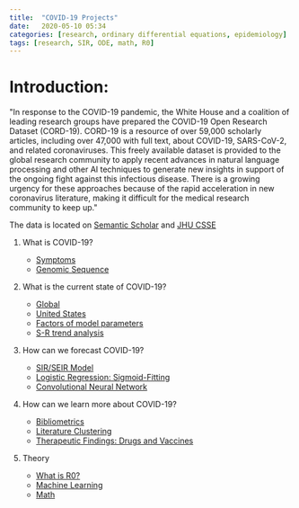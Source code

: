 ```yaml
---
title:  "COVID-19 Projects"
date:   2020-05-10 05:34
categories: [research, ordinary differential equations, epidemiology]
tags: [research, SIR, ODE, math, R0]
---
```


# Introduction:

"In response to the COVID-19 pandemic, the White House and a coalition of leading research groups have prepared the COVID-19 Open Research Dataset (CORD-19). CORD-19 is a resource of over 59,000 scholarly articles, including over 47,000 with full text, about COVID-19, SARS-CoV-2, and related coronaviruses. This freely available dataset is provided to the global research community to apply recent advances in natural language processing and other AI techniques to generate new insights in support of the ongoing fight against this infectious disease. There is a growing urgency for these approaches because of the rapid acceleration in new coronavirus literature, making it difficult for the medical research community to keep up."

The data is located on [Semantic Scholar](https://www.semanticscholar.org/cord19) and [JHU CSSE](https://github.com/CSSEGISandData/COVID-19)

1. What is COVID-19?
   * [Symptoms](#1)
   * [Genomic Sequence](https://prettypositron.github.io/minimal/COVID-19%Genome.html)

2. What is the current state of COVID-19?
   * [Global](#4)
   * [United States](#5)
   * [Factors of model parameters](#6)
   * [S-R trend analysis](#10)

3. How can we forecast COVID-19?
   * [SIR/SEIR Model](https://prettypositron.github.io/minimal/COVID-19%20EDA%20Sigmoid.html)
   * [Logistic Regression: Sigmoid-Fitting](https://prettypositron.github.io/minimal/COVID-19%20May%209.html)
   * [Convolutional Neural Network](https://prettypositron.github.io/minimal/COVID-19%20Comparisons.html)

4. How can we learn more about COVID-19?
   * [Bibliometrics](https://prettypositron.github.io/minimal/COVID19%20Bibliometrics.html)
   * [Literature Clustering](https://prettypositron.github.io/minimal/COVID-19%20Literature%20Clustering.html)
   * [Therapeutic Findings: Drugs and Vaccines](https://prettypositron.github.io/minimal/COVID-19%20Drugs%20and%20Vaccines.html)

5. Theory
   * [What is R0?](https://prettypositron.github.io/minimal/What%20is%20R0.html)
   * [Machine Learning](#3)
   * [Math](#11)